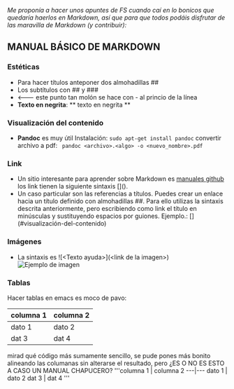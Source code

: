 *Me proponía a hacer unos apuntes de FS cuando caí en lo bonicos que quedaría haerlos en Markdown, así que para que todos podáis disfrutar de las maravilla de Markdown (y contribuir):*

## MANUAL BÁSICO DE MARKDOWN
### Estéticas
- Para hacer títulos anteponer dos almohadillas \##
- Los subtítulos con \## y \###
- <--- este punto tan molón se hace con \- al princio de la línea
- **Texto en negrita**:  \** texto en negrita \**

### Visualización del contenido
- **Pandoc** es muy útil
 Instalación:  `sudo apt-get install pandoc`
 convertir archivo a pdf:  ` pandoc <archivo>.<algo> -o <nuevo_nombre>.pdf`

### Link
- Un sitio interesante para aprender sobre Markdown es [manuales github](https://help.github.com/articles/basic-writing-and-formatting-syntax/#links)
los link tienen la siguiente sintaxis \[<mensaje>\](<link>).
- Un caso particular son las referencias a títulos. Puedes crear un enlace hacia un título
definido con almohadillas \##. Para ello utilizas la sintaxis descrita anteriormente, pero
escribiendo como link el título en minúsculas y sustituyendo espacios por guiones.
Ejemplo.: \[<mensaje>\](#visualización-del-contenido)

### Imágenes

- La sintaxis es !\[\<Texto ayuda\>\](\<link de la imagen\>)
 ![Ejemplo de imagen](https://media.giphy.com/media/aRmAPxula4i7C/giphy.gif)

### Tablas

Hacer tablas en emacs es moco de pavo:

columna 1 | columna 2
---|---
dato 1 | dato 2
dat 3 | dat 4

mirad qué código más sumamente sencillo, se pude pones  más bonito alineando las columanas sin alterarse el resultado, pero ¿ES O NO ES ESTO A CASO UN MANUAL CHAPUCERO?
'''columna 1 | columna 2
      ---|---
	dato 1 | dato 2
     dat 3 | dat 4
'''     
